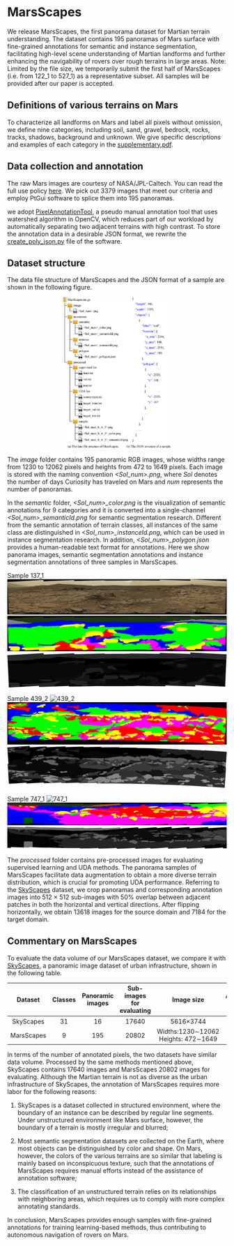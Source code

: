 # MarsScapes
We release MarsScapes, the first panorama dataset for Martian terrain understanding. The dataset contains 195 panoramas of Mars surface with fine-grained annotations for semantic and instance segmentation, facilitating high-level scene understanding of Martian landforms and further enhancing the navigability of rovers over rough terrains in large areas. Note: Limited by the file size, we temporarily submit the first half of MarsScapes (i.e. from 122_1 to 527_1) as a representative subset. All samples will be provided after our paper is accepted.

## Definitions of various terrains on Mars
To characterize all landforms on Mars and label all pixels without omission, we define nine categories, including soil, sand, gravel, bedrock, rocks, tracks, shadows, background and unknown. We give specific descriptions and examples of each category in the [supplementary.pdf](https://github.com/InRobots/MarsScapes/files/7965342/supplementary.pdf).

## Data collection and annotation
The raw Mars images are courtesy of NASA/JPL-Caltech. You can read the full use policy [here](https://www.jpl.nasa.gov/jpl-image-use-policy). We pick out 3379 images that meet our criteria and employ PtGui software to splice them into 195 panoramas.

we adopt [PixelAnnotationTool](https://github.com/abreheret/PixelAnnotationTool), a pseudo manual annotation tool that uses watershed algorithm in OpenCV, which reduces part of our workload by automatically separating two adjacent terrains with high contrast. To store the annotation data in a desirable JSON format, we rewrite the [create_poly_json.py](https://github.com/InRobots/MarsScapes/blob/main/create_poly_json.py) file of the software.

## Dataset structure
The data file structure of MarsScapes and the JSON format of a sample are shown in the following figure.

<div align=center>
<img src="https://github.com/InRobots/MarsScapes/blob/main/IMG/structure.png" width="250px">
</div>

The _image_ folder contains 195 panoramic RGB images, whose widths range from 1230 to 12062 pixels and heights from 472 to 1649 pixels. Each image is stored with the naming convention _<Sol_num>.png_, where _Sol_ denotes the number of days Curiosity has traveled on Mars and _num_ represents the number of panoramas.

In the _semantic_ folder, _<Sol\_num>\_color.png_ is the visualization of semantic annotations for 9 categories and it is converted into a single-channel _<Sol\_num>\_semanticId.png_ for semantic segmentation research. Different from the semantic annotation of terrain classes, all instances of the same class are distinguished in _<Sol\_num>\_instanceId.png_, which can be used in instance segmentation research. In addition, _<Sol\_num>\_polygon.json_ provides a human-readable text format for annotations. Here we show panorama images, semantic segmentation annotations and instance segmentation annotations of three samples in MarsScapes.

Sample 137_1
![137_1](https://github.com/InRobots/MarsScapes/blob/main/IMG/137_1.png)
![137_1_color](https://github.com/InRobots/MarsScapes/blob/main/IMG/137_1_color.png)
![137_1_instanceId](https://github.com/InRobots/MarsScapes/blob/main/IMG/137_1_instanceId.png)

Sample 439_2
![439_2](https://github.com/InRobots/MarsScapes/blob/main/IMG/439_2.png)
![439_2_color](https://github.com/InRobots/MarsScapes/blob/main/IMG/439_2_color.png)
![439_2_instanceId](https://github.com/InRobots/MarsScapes/blob/main/IMG/439_2_instanceId.png)

Sample 747_1
![747_1](https://github.com/InRobots/MarsScapes/blob/main/IMG/747_1.png)
![747_1_color](https://github.com/InRobots/MarsScapes/blob/main/IMG/747_1_color.png)
![747_1_instanceId](https://github.com/InRobots/MarsScapes/blob/main/IMG/747_1_instanceId.png)

The _processed_ folder contains pre-processed images for evaluating supervised learning and UDA methods. The panorama samples of MarsScapes facilitate data augmentation to obtain a more diverse terrain distribution, which is crucial for promoting UDA performance. Referring to the [SkyScapes](https://openaccess.thecvf.com/content_ICCV_2019/html/Azimi_SkyScapes__Fine-Grained_Semantic_Understanding_of_Aerial_Scenes_ICCV_2019_paper.html) dataset, we crop panoramas and corresponding annotation images into 512 × 512 sub-images with 50\% overlap between adjacent patches in both the horizontal and vertical directions. After flipping horizontally, we obtain 13618 images for the source domain and 7184 for the target domain.

## Commentary on MarsScapes
To evaluate the data volume of our MarsScapes dataset, we compare it with [SkyScapes](https://openaccess.thecvf.com/content_ICCV_2019/html/Azimi_SkyScapes__Fine-Grained_Semantic_Understanding_of_Aerial_Scenes_ICCV_2019_paper.html), a panoramic image dataset of urban infrastructure, shown in the following table.

|**Dataset** | **Classes** | **Panoramic images** | **Sub-images for evaluating** | **Image size** | **Annotated pixels** |
|:-:|:-:|:-:|:-:|:-:|:-:|
| SkyScapes | 31 | 16 | 17640 | 5616×3744 | 3.36×10<sup>8</sup> |
| MarsScapes | 9 | 195 | 20802 | Widths:1230∼12062 Heights: 472∼1649 | 3.92×10<sup>8</sup> |

In terms of the number of annotated pixels, the two datasets have similar data volume. Processed by the same methods mentioned above, SkyScapes contains 17640 images and MarsScapes 20802 images for evaluating. Although the Martian terrain is not as diverse as the urban infrastructure of SkyScapes, the annotation of MarsScapes requires more labor for the following reasons:

1) SkyScapes is a dataset collected in structured environment, where the boundary of an instance can be described by regular line segments. Under unstructured environment like Mars surface, however, the boundary of a terrain is mostly irregular and blurred;

2) Most semantic segmentation datasets are collected on the Earth, where most objects can be distinguished by color and shape. On Mars, however, the colors of the various terrains are so similar that labeling is mainly based on inconspicuous texture, such that the annotations of MarsScapes requires manual efforts instead of the assistance of annotation software;

3) The classification of an unstructured terrain relies on its relationships with neighboring areas, which requires us to comply with more complex annotating standards.

In conclusion, MarsScapes provides enough samples with fine-grained annotations for training learning-based methods, thus contributing to autonomous navigation of rovers on Mars.
